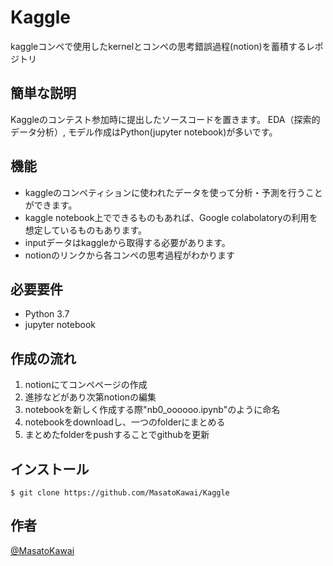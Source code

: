 # Kaggle
kaggleコンペで使用したkernelとコンペの思考錯誤過程(notion)を蓄積するレポジトリ

## 簡単な説明
Kaggleのコンテスト参加時に提出したソースコードを置きます。 EDA（探索的データ分析）, モデル作成はPython(jupyter notebook)が多いです。

## 機能
- kaggleのコンペティションに使われたデータを使って分析・予測を行うことができます。
- kaggle notebook上でできるものもあれば、Google colabolatoryの利用を想定しているものもあります。
- inputデータはkaggleから取得する必要があります。
- notionのリンクから各コンペの思考過程がわかります

## 必要要件
- Python 3.7
- jupyter notebook

## 作成の流れ
1. notionにてコンペページの作成
2. 進捗などがあり次第notionの編集
3. notebookを新しく作成する際"nb0_oooooo.ipynb"のように命名
4. notebookをdownloadし、一つのfolderにまとめる
5. まとめたfolderをpushすることでgithubを更新

## インストール
`$ git clone https://github.com/MasatoKawai/Kaggle`

## 作者
[@MasatoKawai](https://twitter.com/left_tackle)
